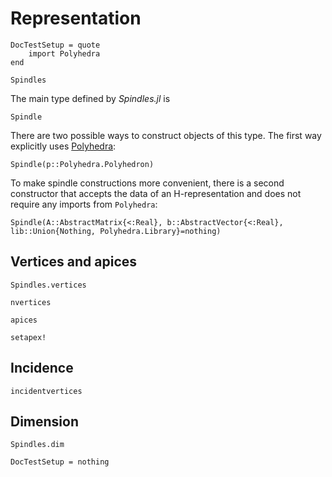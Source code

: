 # Representation

```@meta
DocTestSetup = quote
    import Polyhedra
end
```

```@docs
Spindles
```

The main type defined by *Spindles.jl* is

```@docs
Spindle
```

There are two possible ways to construct objects of this type. The first way explicitly uses 
[Polyhedra](https://juliapolyhedra.github.io/Polyhedra.jl/stable/):

```@docs
Spindle(p::Polyhedra.Polyhedron)
```

To make spindle constructions more convenient, there is a second constructor 
that accepts the data of an H-representation and does not require any imports from `Polyhedra`:
```@docs
Spindle(A::AbstractMatrix{<:Real}, b::AbstractVector{<:Real}, lib::Union{Nothing, Polyhedra.Library}=nothing)
```



## Vertices and apices

```@docs
Spindles.vertices
```

```@docs
nvertices
```

```@docs
apices
```

```@docs
setapex!
```

## Incidence 

```@docs
incidentvertices
```

## Dimension

```@docs
Spindles.dim
```


```@meta
DocTestSetup = nothing
```